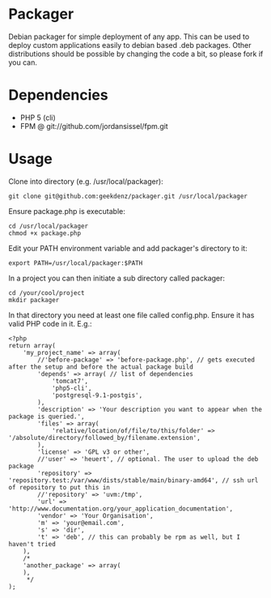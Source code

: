 Packager
========

Debian packager for simple deployment of any app.
This can be used to deploy custom applications easily to debian based .deb packages.
Other distributions should be possible by changing the code a bit, so please fork if you can.

Dependencies
============

  - PHP 5 (cli)
  - FPM @ git://github.com/jordansissel/fpm.git

Usage
=====

Clone into directory (e.g. /usr/local/packager):

    git clone git@github.com:geekdenz/packager.git /usr/local/packager

Ensure package.php is executable:

    cd /usr/local/packager
    chmod +x package.php
    
Edit your PATH environment variable and add packager's directory to it:

    export PATH=/usr/local/packager:$PATH
    
In a project you can then initiate a sub directory called packager:

    cd /your/cool/project
    mkdir packager
    
In that directory you need at least one file called config.php. Ensure it has valid PHP code in it. E.g.:

    <?php
    return array(
        'my_project_name' => array(
            //'before-package' => 'before-package.php', // gets executed after the setup and before the actual package build
            'depends' => array( // list of dependencies
                'tomcat7',
                'php5-cli',
                'postgresql-9.1-postgis',
            ),
            'description' => 'Your description you want to appear when the package is queried.',
            'files' => array(
                'relative/location/of/file/to/this/folder' => '/absolute/directory/followed_by/filename.extension',
            ),
            'license' => 'GPL v3 or other',
            //'user' => 'heuert', // optional. The user to upload the deb package
            'repository' => 'repository.test:/var/www/dists/stable/main/binary-amd64', // ssh url of repository to put this in
            //'repository' => 'uvm:/tmp',
            'url' => 'http://www.documentation.org/your_application_documentation',
            'vendor' => 'Your Organisation',
            'm' => 'your@email.com',
            's' => 'dir',
            't' => 'deb', // this can probably be rpm as well, but I haven't tried
        ),
        /*
        'another_package' => array(
        ),
         */
    );
